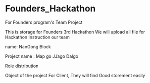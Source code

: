 # Founders_Hackathon
For Founders program's Team Project

This is storage for Founders 3rd Hackathon
We will upload all file for Hackathon
Instruction our team

name: NanGong Block

Project name : Map go JJago Dalgo

Role distribution

Object of the project
For Client, They will find Good storement easily
